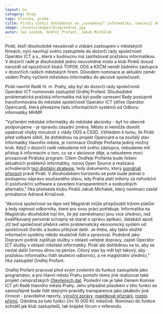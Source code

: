 ```yaml
---
layout: eu
category: blog
tags: klinika, praha
title: Piráti chtějí dohlédnout na „vyvedenou“ informatiku, nominují Ondřeje Profanta
image: /assets/images/blog/ondrej.jpg
autor: Jan Loužek, Ondřej Profant, Jakub Michálek
---
```


Piráti, kteří dlouhodobě neusilovali o získání zastoupení v městských firmách, nyní navrhují svého zastupitele do dozorčí rady společnosti Operátor ICT a.s., která v budoucnu má zastřešovat pražskou informatikou. V dozorčí radě je dlouhodobě jedno neuvolněné místo a klub Pirátů dosud narozdíl od opozičních klubů TOP09, ODS a KSČM neměl žádného zástupce v dozorčích radách městských firem. Důvodem nominace je aktuální záměr vedení Prahy vyčlenit městskou informatiku do akciové společnosti.

Piráti navrhli Radě hl. m. Prahy, aby byl do dozorčí rady společnosti Operátor ICT nominován zastupitel Ondřej Profant. Dlouhodobě problematická pražská informatika má být podle usnesení Rady postupně transformována do městské společností Operátor ICT (dříve Operátor Opencard), která převezme řadu informačních systémů od Odboru informatiky MHMP. 

"Vyčlenění městské informatiky do městské akciovky - byť ho obecně podporujeme - je opravdu zásadní změna. Město si nemůže dovolit opakovat chyby minulosti z vlády ODS a ČSSD. Vzhledem k tomu, že Piráti před volbami slíbili, že dohlédnou na projekt Opencard a na zoufalý stav informatiky hlavního města, je nominace Ondřeje Profanta jediný možný krok. Když v dozorčí radě nebudeme mít svého zástupce, nebudeme mít přístup k informacím o tom, co se v akciovce děje, a nebudeme moci prosazovat Pirátský program. Cílem Ondřeje Profanta bude řešení aktuálních problémů informatiky, rozvoj Open Source a realizace schválených [tezí digitální strategie][digitalni-strategie], tedy dokumentu, který [pomáhali připravit][tds-clanek] právě Piráti. V dlouhodobém horizontu se poté bude jednat o postupnou nápravu současného stavu, kdy Praha platí miliony za nefunkční či polofunkční software a zavedení transparentních a svobodných alternativ," říká předseda klubu Pirátů Jakub Michálek, který nominaci zaslal primátorce Adrianě Krnáčové.

"Akciová společnost se lépe než Magistrát může přizpůsobit tržním platům a tedy najmout odborníky, které pro svou práci potřebuje. Informatika na Magistrátu dlouhdobě trpí tím, že její zaměstnanci jsou více úředníci, než kvalifikovaný personál schopný se starat o správu aplikací, databází apod. Již teď společnost přebírá velmi problematický ekonomický systém od společnosti Gordic a budou přibývat další. Je třeba, aby takto složité informační systémy někdo skutečně řídil a spravoval. Podobně jako Dopravní podnik zajišťuje služby v oblasti veřejné dopravy, zajistí Operátor ICT služby v oblasti městské informatiky. Piráti ale dohlédnou na to, aby se nestal další černou dírou na peníze. Cílový stav by měl být takový, aby pražskou informatiku řídili skuteční odborníci, a ne magistrátní úředníci," říká zastupitel Ondřej Profant.

Ondřej Profant pracoval před svým zvolením do funkce zastupitele jako programátor, a pro hlavní město Prahu pomohl mimo jiné realizovat také projekt celopražských [Otevřených dat][opendata]. Poslední rok je také členem Komise ICT při Radě hlavního města Prahy. Jeho případné působení v této funkci se samozřejmě bude řídit stejnými pravidly transparence jako jakákoliv jiná činnost - pravidelné reporty, [výroční zprávy][vyrocni-zprava], [majetkové přiznání][majetkove-priznani], [rozpis přijmů][prijmy]. Odměna za tuto funkci činí 10 000 Kč měsíčně. Nominaci do funkce schválil jak klub zastupitelů, tak krajské fórum v referendu.

[digitalni-strategie]: http://praha.eu/public/e1/61/f9/2074105_605024_p1_Teze_digita_lni__strategie.pdf
[tds-clanek]: https://praha.pirati.cz/rada-digitalni-strategie.html
[opendata]: http://opendata.praha.eu/
[vyrocni-zprava]: https://github.com/pirati-cz/KlubPraha/blob/master/materialy/vyrocni-zprava/vyrocni-zprava.md
[majetkove-priznani]: https://github.com/pirati-cz/KlubPraha/blob/master/priznani/ondrej-profant.md
[prijmy]: https://github.com/pirati-cz/KlubPraha/tree/master/odmeny/2015


